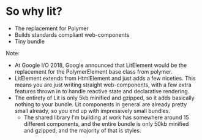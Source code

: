 # So why lit?

- The replacement for Polymer <!-- .element class="fragment" -->
- Builds standards compliant web-components <!-- .element class="fragment" -->
- Tiny bundle <!-- .element class="fragment" -->

Note:
- At Google I/O 2018, Google announced that LitElement would be the replacement for the PolymerElement base class from
polymer.
- LitElement extends from HtmlElement and just adds a few niceties. This means you are just writing straight
web-components, with a few extra features thrown in to handle reactive state and declarative rendering.
- The entirety of Lit is only 5kb minified and gzipped, so it adds basically nothing to your bundle. Lit components in
general are already pretty small already, so you end up with impressively small bundles.
  - The shared library I'm building at work has somewhere around 15 different components, and the entire bundle is only
  50kb minified and gzipped, and the majority of that is styles.
